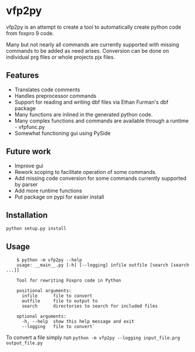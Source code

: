 # vfp2py
vfp2py is an attempt to create a tool to automatically create python code from
foxpro 9 code.

Many but not nearly all commands are currently supported with missing commands
to be added as need arises. Conversion can be done on individual prg files or
whole projects pjx files.

## Features
- Translates code comments
- Handles preprocessor commands
- Support for reading and writing dbf files via Ethan Furman's dbf package
- Many functions are inlined in the generated python code.
- Many complex functions and commands are available through a runtime - vfpfunc.py
- Somewhat functioning gui using PySide

## Future work
- Improve gui
- Rework scoping to facilitate operation of some commands.
- Add missing code conversion for some commands currently supported by parser
- Add more runtime functions
- Put package on pypi for easier install

## Installation
`python setup.py install`

## Usage
```
    $ python -m vfp2py --help
    usage: __main__.py [-h] [--logging] infile outfile [search [search ...]]
    
    Tool for rewriting Foxpro code in Python
    
    positional arguments:
      infile      file to convert
      outfile     file to output to
      search      directories to search for included files
    
    optional arguments:
      -h, --help  show this help message and exit
      --logging   file to convert`
```

To convert a file simply run `python -m vfp2py --logging input_file.prg output_file.py`
